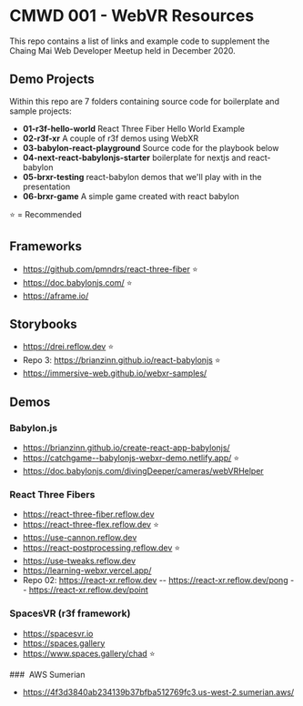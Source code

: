 # CMWD 001 - WebVR Resources

This repo contains a list of links and example code to supplement the Chaing Mai Web Developer Meetup held in December 2020.

## Demo Projects

Within this repo are 7 folders containing source code for boilerplate and sample projects:

- **01-r3f-hello-world** React Three Fiber Hello World Example
- **02-r3f-xr** A couple of r3f demos using WebXR
- **03-babylon-react-playground** Source code for the playbook below
- **04-next-react-babylonjs-starter** boilerplate for nextjs and react-babylon
- **05-brxr-testing** react-babylon demos that we'll play with in the presentation
- **06-brxr-game** A simple game created with react babylon

⭐️ = Recommended

## Frameworks

- https://github.com/pmndrs/react-three-fiber ⭐️
- https://doc.babylonjs.com/ ⭐️
- https://aframe.io/

## Storybooks

- https://drei.reflow.dev ⭐️
- Repo 3: https://brianzinn.github.io/react-babylonjs ⭐️
- https://immersive-web.github.io/webxr-samples/

## Demos

### Babylon.js

- https://brianzinn.github.io/create-react-app-babylonjs/
- https://catchgame--babylonjs-webxr-demo.netlify.app/ ⭐️
- https://doc.babylonjs.com/divingDeeper/cameras/webVRHelper

### React Three Fibers

- https://react-three-fiber.reflow.dev 
- https://react-three-flex.reflow.dev ⭐️
- https://use-cannon.reflow.dev
- https://react-postprocessing.reflow.dev ⭐️
- https://use-tweaks.reflow.dev
- https://learning-webxr.vercel.app/
- Repo 02: https://react-xr.reflow.dev
-- https://react-xr.reflow.dev/pong
-- https://react-xr.reflow.dev/point

### SpacesVR (r3f framework)

- https://spacesvr.io
- https://spaces.gallery
- https://www.spaces.gallery/chad ⭐️

###  AWS Sumerian

- https://4f3d3840ab234139b37bfba512769fc3.us-west-2.sumerian.aws/